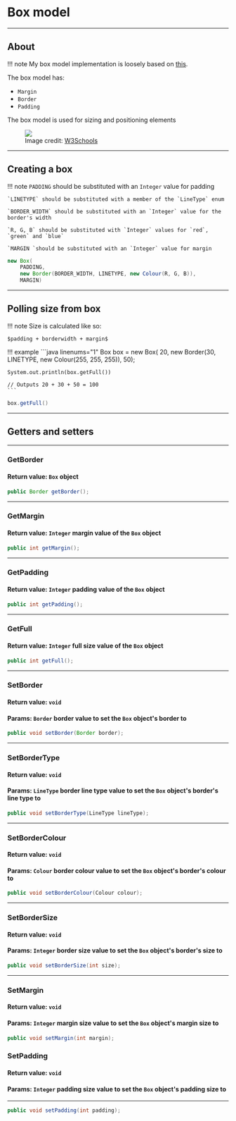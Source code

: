 # Box model

* * *

## About

!!! note
    My box model implementation is loosely based on [this](https://developer.mozilla.org/en-US/docs/Learn/CSS/Building_blocks/The_box_model).

The box model has:

- `Margin`
- `Border`
- `Padding`

The box model is used for sizing and positioning elements

<figure>
  <img src="/res/BoxModel.png" />
  <figcaption>Image credit: <a href="https://www.w3schools.com/Css/css_boxmodel.asp">W3Schools</a></figcaption>
</figure>


* * *

## Creating a box

!!! note
    `PADDING` should be substituted with an `Integer` value for padding

    `LINETYPE` should be substituted with a member of the `LineType` enum

    `BORDER_WIDTH` should be substituted with an `Integer` value for the border's width

    `R, G, B` should be substituted with `Integer` values for `red`, `green` and `blue`

    `MARGIN `should be substituted with an `Integer` value for margin


```java linenums="1"
new Box(
    PADDING,
    new Border(BORDER_WIDTH, LINETYPE, new Colour(R, G, B)), 
    MARGIN)
```

* * *

## Polling size from box
!!! note
    Size is calculated like so: 

    $padding + borderwidth + margin$

!!! example
    ```java linenums="1"
    Box box = new Box(
        20,
        new Border(30, LINETYPE, new Colour(255, 255, 255)), 
        50);

    System.out.println(box.getFull())

    // Outputs 20 + 30 + 50 = 100
    ```

```java linenums="1"
box.getFull()
```

* * *
## Getters and setters

* * *
### GetBorder
#### Return value: `Box` object
```java linenums="1"
public Border getBorder();
```
* * *
### GetMargin
#### Return value: `Integer` margin value of the `Box` object
```java linenums="1"
public int getMargin();
```

* * *
### GetPadding
#### Return value: `Integer` padding value of the `Box` object
```java linenums="1"
public int getPadding();
```

* * *
### GetFull
#### Return value: `Integer` full size value of the `Box` object
```java linenums="1"
public int getFull();
```

* * *
### SetBorder
#### Return value: `void`
#### Params: `Border` border value to set the `Box` object's border to
```java linenums="1"
public void setBorder(Border border);
```

* * *
### SetBorderType
#### Return value: `void`
#### Params: `LineType` border line type value to set the `Box` object's border's line type to
```java linenums="1"
public void setBorderType(LineType lineType);
```

* * *
### SetBorderColour
#### Return value: `void`
#### Params: `Colour` border colour value to set the `Box` object's border's colour to
```java linenums="1"
public void setBorderColour(Colour colour);
```

* * *
### SetBorderSize
#### Return value: `void`
#### Params: `Integer` border size value to set the `Box` object's border's size to
```java linenums="1"
public void setBorderSize(int size);
```

* * *
### SetMargin
#### Return value: `void`
#### Params: `Integer` margin size value to set the `Box` object's margin size to
```java linenums="1"
public void setMargin(int margin);
```

### SetPadding
#### Return value: `void`
#### Params: `Integer` padding size value to set the `Box` object's padding size to
* * *
```java linenums="1"
public void setPadding(int padding);
```